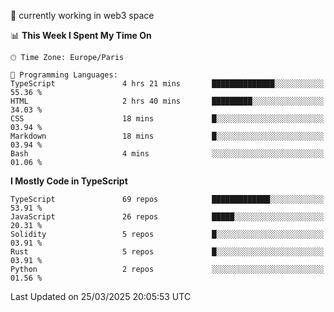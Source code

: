 🔭 currently working in web3 space

<!--START_SECTION:waka-->
📊 **This Week I Spent My Time On** 

```text
🕑︎ Time Zone: Europe/Paris

💬 Programming Languages: 
TypeScript               4 hrs 21 mins       ██████████████░░░░░░░░░░░   55.36 % 
HTML                     2 hrs 40 mins       █████████░░░░░░░░░░░░░░░░   34.03 % 
CSS                      18 mins             █░░░░░░░░░░░░░░░░░░░░░░░░   03.94 % 
Markdown                 18 mins             █░░░░░░░░░░░░░░░░░░░░░░░░   03.94 % 
Bash                     4 mins              ░░░░░░░░░░░░░░░░░░░░░░░░░   01.06 % 
```

**I Mostly Code in TypeScript** 

```text
TypeScript               69 repos            █████████████░░░░░░░░░░░░   53.91 % 
JavaScript               26 repos            █████░░░░░░░░░░░░░░░░░░░░   20.31 % 
Solidity                 5 repos             █░░░░░░░░░░░░░░░░░░░░░░░░   03.91 % 
Rust                     5 repos             █░░░░░░░░░░░░░░░░░░░░░░░░   03.91 % 
Python                   2 repos             ░░░░░░░░░░░░░░░░░░░░░░░░░   01.56 % 
```




 Last Updated on 25/03/2025 20:05:53 UTC
<!--END_SECTION:waka-->
